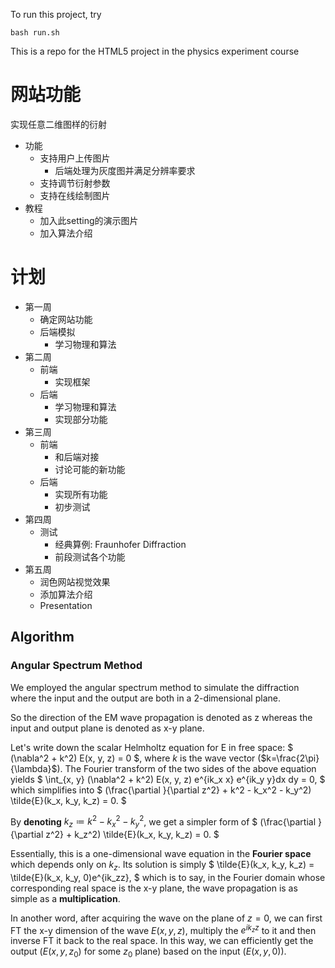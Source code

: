 To run this project, try

```shell
bash run.sh
```

This is a repo for the HTML5 project in the physics experiment course

# 网站功能

实现任意二维图样的衍射

- 功能
  - 支持用户上传图片
    - 后端处理为灰度图并满足分辨率要求
  - 支持调节衍射参数
  - 支持在线绘制图片
- 教程
  - 加入此setting的演示图片
  - 加入算法介绍


# 计划

- 第一周
  - 确定网站功能
  - 后端模拟
    - 学习物理和算法
- 第二周
  - 前端
    - 实现框架
  - 后端
    - 学习物理和算法
    - 实现部分功能
- 第三周
  - 前端
    - 和后端对接
    - 讨论可能的新功能
  - 后端
    - 实现所有功能
    - 初步测试
- 第四周
  - 测试
    - 经典算例: Fraunhofer Diffraction
    - 前段测试各个功能
- 第五周
  - 润色网站视觉效果
  - 添加算法介绍
  - Presentation

## Algorithm

### Angular Spectrum Method

We employed the angular spectrum method to simulate the diffraction where the 
input and the output are both in a 2-dimensional plane.

So the direction of the EM wave propagation is denoted as z whereas the input and output
plane is denoted as x-y plane. 

Let's write down the scalar Helmholtz equation for E in free space:
$
(\nabla^2 + k^2) E(x, y, z) = 0
$, 
where $k$ is the wave vector ($k=\frac{2\pi}{\lambda}$). The Fourier transform of 
the two sides of the above equation yields 
$
\int_{x, y} (\nabla^2 + k^2) E(x, y, z) e^{ik_x x} e^{ik_y y}dx dy = 0, 
$
which simplifies into 
$
(\frac{\partial }{\partial z^2} + k^2 - k_x^2 - k_y^2) \tilde{E}(k_x, k_y, k_z) = 0. 
$

By **denoting** $k_z\coloneqq k^2- k_x^2-k_y^2$, we get a simpler form of
$
(\frac{\partial }{\partial z^2} + k_z^2) \tilde{E}(k_x, k_y, k_z) = 0. 
$

Essentially, this is a one-dimensional wave equation in the **Fourier space** which depends only on $k_z$. Its solution is simply
$
\tilde{E}(k_x, k_y, k_z) = \tilde{E}(k_x, k_y, 0)e^{ik_zz}, 
$
which is to say, in the Fourier domain whose corresponding real space is the x-y plane, the wave propagation is as simple as a **multiplication**.

In another word, after acquiring the wave on the plane of $z=0$, we can first FT the x-y dimension of the wave $E(x, y, z)$, multiply the $e^{ik_z z}$ to it and then inverse FT it back to the real space. In this way, we can efficiently get the output ($E(x,y,z_0)$ for some $z_0$ plane) based on the input ($E(x,y,0)$).

